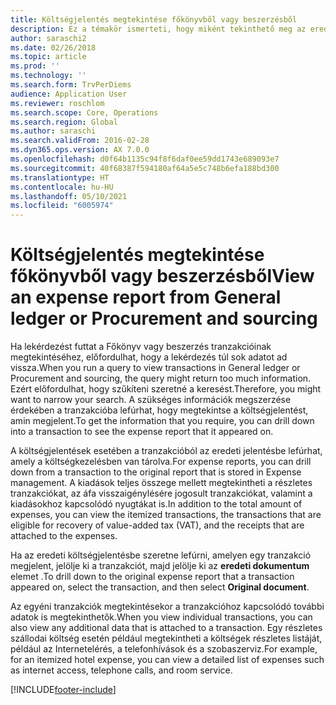 ```yaml
---
title: Költségjelentés megtekintése főkönyvből vagy beszerzésből
description: Ez a témakör ismerteti, hogy miként tekinthető meg az eredeti költségjelentés, amelyen egy tranzakció jelent meg.
author: saraschi2
ms.date: 02/26/2018
ms.topic: article
ms.prod: ''
ms.technology: ''
ms.search.form: TrvPerDiems
audience: Application User
ms.reviewer: roschlom
ms.search.scope: Core, Operations
ms.search.region: Global
ms.author: saraschi
ms.search.validFrom: 2016-02-28
ms.dyn365.ops.version: AX 7.0.0
ms.openlocfilehash: d0f64b1135c94f8f6daf0ee59dd1743e689093e7
ms.sourcegitcommit: 40f68387f594180af64a5e5c748b6efa188bd300
ms.translationtype: HT
ms.contentlocale: hu-HU
ms.lasthandoff: 05/10/2021
ms.locfileid: "6005974"
---
```

# <a name="view-an-expense-report-from-general-ledger-or-procurement-and-sourcing"></a><span data-ttu-id="d51d8-103">Költségjelentés megtekintése főkönyvből vagy beszerzésből</span><span class="sxs-lookup"><span data-stu-id="d51d8-103">View an expense report from General ledger or Procurement and sourcing</span></span>

<span data-ttu-id="d51d8-104">Ha lekérdezést futtat a Főkönyv vagy beszerzés tranzakcióinak megtekintéséhez, előfordulhat, hogy a lekérdezés túl sok adatot ad vissza.</span><span class="sxs-lookup"><span data-stu-id="d51d8-104">When you run a query to view transactions in General ledger or Procurement and sourcing, the query might return too much information.</span></span> <span data-ttu-id="d51d8-105">Ezért előfordulhat, hogy szűkíteni szeretné a keresést.</span><span class="sxs-lookup"><span data-stu-id="d51d8-105">Therefore, you might want to narrow your search.</span></span> <span data-ttu-id="d51d8-106">A szükséges információk megszerzése érdekében a tranzakcióba lefúrhat, hogy megtekintse a költségjelentést, amin megjelent.</span><span class="sxs-lookup"><span data-stu-id="d51d8-106">To get the information that you require, you can drill down into a transaction to see the expense report that it appeared on.</span></span>

<span data-ttu-id="d51d8-107">A költségjelentések esetében a tranzakcióból az eredeti jelentésbe lefúrhat, amely a költségkezelésben van tárolva.</span><span class="sxs-lookup"><span data-stu-id="d51d8-107">For expense reports, you can drill down from a transaction to the original report that is stored in Expense management.</span></span> <span data-ttu-id="d51d8-108">A kiadások teljes összege mellett megtekintheti a részletes tranzakciókat, az áfa visszaigénylésére jogosult tranzakciókat, valamint a kiadásokhoz kapcsolódó nyugtákat is.</span><span class="sxs-lookup"><span data-stu-id="d51d8-108">In addition to the total amount of expenses, you can view the itemized transactions, the transactions that are eligible for recovery of value-added tax (VAT), and the receipts that are attached to the expenses.</span></span>

<span data-ttu-id="d51d8-109">Ha az eredeti költségjelentésbe szeretne lefúrni, amelyen egy tranzakció megjelent, jelölje ki a tranzakciót, majd jelölje ki az **eredeti dokumentum** elemet .</span><span class="sxs-lookup"><span data-stu-id="d51d8-109">To drill down to the original expense report that a transaction appeared on, select the transaction, and then select **Original document**.</span></span>

<span data-ttu-id="d51d8-110">Az egyéni tranzakciók megtekintésekor a tranzakcióhoz kapcsolódó további adatok is megtekinthetők.</span><span class="sxs-lookup"><span data-stu-id="d51d8-110">When you view individual transactions, you can also view any additional data that is attached to a transaction.</span></span> <span data-ttu-id="d51d8-111">Egy részletes szállodai költség esetén például megtekintheti a költségek részletes listáját, például az Internetelérés, a telefonhívások és a szobaszerviz.</span><span class="sxs-lookup"><span data-stu-id="d51d8-111">For example, for an itemized hotel expense, you can view a detailed list of expenses such as internet access, telephone calls, and room service.</span></span>


[!INCLUDE[footer-include](../includes/footer-banner.md)]